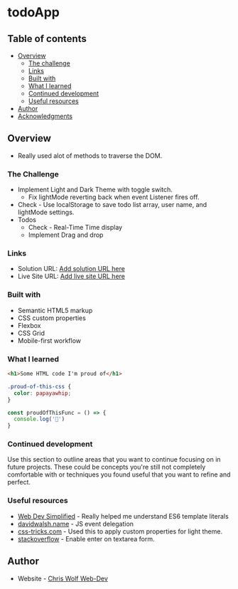 # todoApp
## Table of contents

- [Overview](#overview)
  - [The challenge](#the-challenge)
  - [Links](#links)
  - [Built with](#built-with)
  - [What I learned](#what-i-learned)
  - [Continued development](#continued-development)
  - [Useful resources](#useful-resources)
- [Author](#author)
- [Acknowledgments](#acknowledgments)

## Overview
- Really used alot of methods to traverse the DOM.

### The Challenge

- Implement Light and Dark Theme with toggle switch.
  - Fix lightMode reverting back when event Listener fires off.
- Check - Use localStorage to save todo list array, user name, and lightMode settings.
- Todos
  - Check - Real-Time Time display
  - Implement Drag and drop

### Links

- Solution URL: [Add solution URL here](https://your-solution-url.com)
- Live Site URL: [Add live site URL here](https://your-live-site-url.com)

### Built with

- Semantic HTML5 markup
- CSS custom properties
- Flexbox
- CSS Grid
- Mobile-first workflow

### What I learned

```html
<h1>Some HTML code I'm proud of</h1>
```
```css
.proud-of-this-css {
  color: papayawhip;
}
```
```js
const proudOfThisFunc = () => {
  console.log('🎉')
}
```

### Continued development

Use this section to outline areas that you want to continue focusing on in future projects. These could be concepts you're still not completely comfortable with or techniques you found useful that you want to refine and perfect.


### Useful resources

- [Web Dev Simplified](https://blog.webdevsimplified.com/2020-03/tagged-template-literals/) - Really helped me understand ES6 template literals
- [davidwalsh.name](https://davidwalsh.name/event-delegate) - JS event delegation
- [css-tricks.com](https://css-tricks.com/a-complete-guide-to-dark-mode-on-the-web/#using-custom-properties) - Used this to apply custom properties for light theme.
- [stackoverflow](https://stackoverflow.com/questions/8934088/how-to-make-enter-key-in-a-textarea-submit-a-form/36413924) - Enable enter on textarea form.

## Author

- Website - [Chris Wolf Web-Dev](https://christopherrc819.github.io/)
